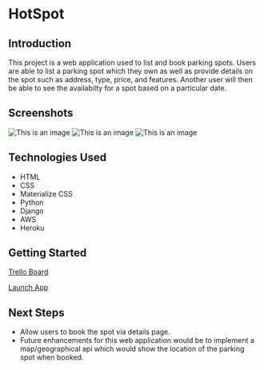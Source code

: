 # HotSpot
## Introduction
This project is a web application used to list and book parking spots. Users are able to list a parking spot which they own as well as provide details on the spot such as address, type, price, and features. Another user will then be able to see the availabilty for a spot based on a particular date. 

## Screenshots
![This is an image](main_app/static/imgs/home.png) 
![This is an image](main_app/static/imgs/index.png) 
![This is an image](main_app/static/imgs/detail.png) 

## Technologies Used
* HTML
* CSS
* Materialize CSS
* Python
* Django
* AWS
* Heroku

## Getting Started
[Trello Board](https://trello.com/b/0gD9WSRL/arevmo)

[Launch App](https://hotspot-spaces-8d1cc6559225.herokuapp.com/) 


## Next Steps 
* Allow users to book the spot via details page.
* Future enhancements for this web application would be to implement a map/geographical api which would show the location of the parking spot when booked. 
